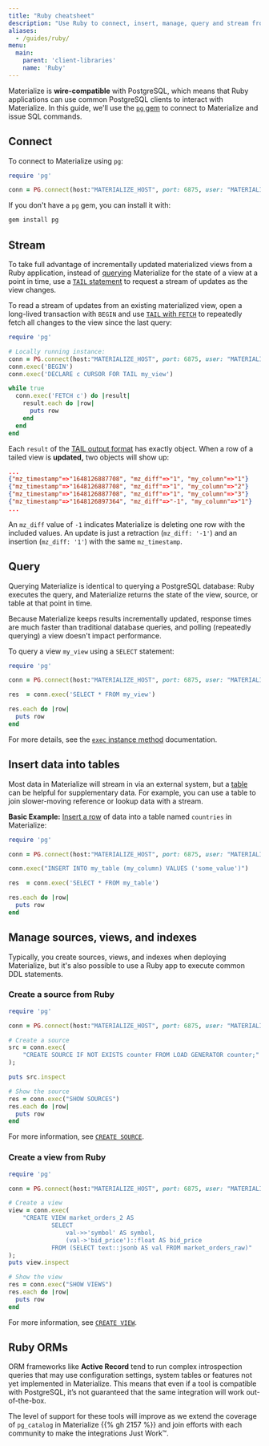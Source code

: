 ```yaml
---
title: "Ruby cheatsheet"
description: "Use Ruby to connect, insert, manage, query and stream from Materialize."
aliases:
  - /guides/ruby/
menu:
  main:
    parent: 'client-libraries'
    name: 'Ruby'
---
```


Materialize is **wire-compatible** with PostgreSQL, which means that Ruby applications can use common PostgreSQL clients to interact with Materialize. In this guide, we'll use the  [`pg` gem](https://rubygems.org/gems/pg/) to connect to Materialize and issue SQL commands.

## Connect

To connect to Materialize using `pg`:

```ruby
require 'pg'

conn = PG.connect(host:"MATERIALIZE_HOST", port: 6875, user: "MATERIALIZE_USERNAME", password: "MATERIALIZE_PASSWORD")
```

If you don't have a `pg` gem, you can install it with:

```bash
gem install pg
```

## Stream

To take full advantage of incrementally updated materialized views from a Ruby application, instead of [querying](#query) Materialize for the state of a view at a point in time, use a [`TAIL` statement](/sql/tail/) to request a stream of updates as the view changes.

To read a stream of updates from an existing materialized view, open a long-lived transaction with `BEGIN` and use [`TAIL` with `FETCH`](/sql/tail/#tailing-with-fetch) to repeatedly fetch all changes to the view since the last query:

```ruby
require 'pg'

# Locally running instance:
conn = PG.connect(host:"MATERIALIZE_HOST", port: 6875, user: "MATERIALIZE_USERNAME", password: "MATERIALIZE_PASSWORD")
conn.exec('BEGIN')
conn.exec('DECLARE c CURSOR FOR TAIL my_view')

while true
  conn.exec('FETCH c') do |result|
    result.each do |row|
      puts row
    end
  end
end
```

Each `result` of the [TAIL output format](/sql/tail/#output) has exactly object. When a row of a tailed view is **updated,** two objects will show up:

```json
...
{"mz_timestamp"=>"1648126887708", "mz_diff"=>"1", "my_column"=>"1"}
{"mz_timestamp"=>"1648126887708", "mz_diff"=>"1", "my_column"=>"2"}
{"mz_timestamp"=>"1648126887708", "mz_diff"=>"1", "my_column"=>"3"}
{"mz_timestamp"=>"1648126897364", "mz_diff"=>"-1", "my_column"=>"1"}
...
```

An `mz_diff` value of `-1` indicates Materialize is deleting one row with the included values.  An update is just a retraction (`mz_diff: '-1'`) and an insertion (`mz_diff: '1'`) with the same `mz_timestamp`.


## Query

Querying Materialize is identical to querying a PostgreSQL database: Ruby executes the query, and Materialize returns the state of the view, source, or table at that point in time.

Because Materialize keeps results incrementally updated, response times are much faster than traditional database queries, and polling (repeatedly querying) a view doesn't impact performance.

To query a view `my_view` using a `SELECT` statement:

```ruby
require 'pg'

conn = PG.connect(host:"MATERIALIZE_HOST", port: 6875, user: "MATERIALIZE_USERNAME", password: "MATERIALIZE_PASSWORD")

res  = conn.exec('SELECT * FROM my_view')

res.each do |row|
  puts row
end
```

For more details, see the  [`exec` instance method](https://rubydoc.info/gems/pg/0.10.0/PGconn#exec-instance_method) documentation.

## Insert data into tables

Most data in Materialize will stream in via an external system, but a [table](/sql/create-table/) can be helpful for supplementary data. For example, you can use a table to join slower-moving reference or lookup data with a stream.

**Basic Example:** [Insert a row](https://materialize.com/docs/sql/insert/) of data into a table named `countries` in Materialize:

```ruby
require 'pg'

conn = PG.connect(host:"MATERIALIZE_HOST", port: 6875, user: "MATERIALIZE_USERNAME", password: "MATERIALIZE_PASSWORD")

conn.exec("INSERT INTO my_table (my_column) VALUES ('some_value')")

res  = conn.exec('SELECT * FROM my_table')

res.each do |row|
  puts row
end
```

## Manage sources, views, and indexes

Typically, you create sources, views, and indexes when deploying Materialize, but it's also possible to use a Ruby app to execute common DDL statements.

### Create a source from Ruby

```ruby
require 'pg'

conn = PG.connect(host:"MATERIALIZE_HOST", port: 6875, user: "MATERIALIZE_USERNAME", password: "MATERIALIZE_PASSWORD")

# Create a source
src = conn.exec(
    "CREATE SOURCE IF NOT EXISTS counter FROM LOAD GENERATOR counter;"
);

puts src.inspect

# Show the source
res = conn.exec("SHOW SOURCES")
res.each do |row|
  puts row
end
```

For more information, see [`CREATE SOURCE`](/sql/create-source/).

### Create a view from Ruby

```ruby
require 'pg'

conn = PG.connect(host:"MATERIALIZE_HOST", port: 6875, user: "MATERIALIZE_USERNAME", password: "MATERIALIZE_PASSWORD")

# Create a view
view = conn.exec(
    "CREATE VIEW market_orders_2 AS
            SELECT
                val->>'symbol' AS symbol,
                (val->'bid_price')::float AS bid_price
            FROM (SELECT text::jsonb AS val FROM market_orders_raw)"
);
puts view.inspect

# Show the view
res = conn.exec("SHOW VIEWS")
res.each do |row|
  puts row
end
```

For more information, see [`CREATE VIEW`](/sql/create-view/).

## Ruby ORMs

ORM frameworks like **Active Record** tend to run complex introspection queries that may use configuration settings, system tables or features not yet implemented in Materialize. This means that even if a tool is compatible with PostgreSQL, it’s not guaranteed that the same integration will work out-of-the-box.

The level of support for these tools will improve as we extend the coverage of `pg_catalog` in Materialize {{% gh 2157 %}} and join efforts with each community to make the integrations Just Work™️.
